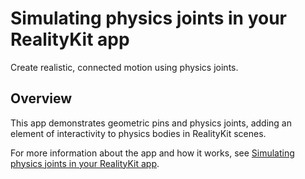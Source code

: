 # Simulating physics joints in your RealityKit app

Create realistic, connected motion using physics joints. 

## Overview

This app demonstrates geometric pins and physics joints, adding an element of interactivity
to physics bodies in RealityKit scenes.

For more information about the app and how it works, see
[Simulating physics joints in your RealityKit app][link-to-sample].

[link-to-sample]: https://documentation.apple.com/documentation/realitykit/simulating-physics-joints-in-your-realitykit-app

